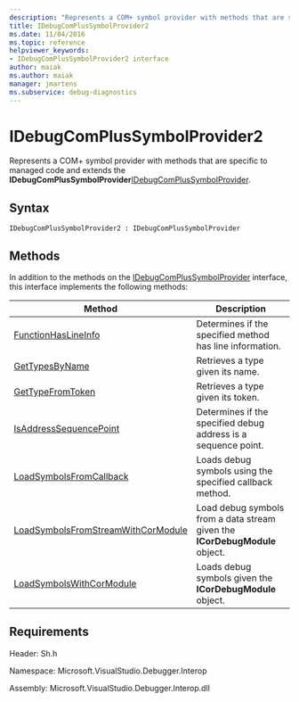 ```yaml
---
description: "Represents a COM+ symbol provider with methods that are specific to managed code and extends the IDebugComPlusSymbolProvider."
title: IDebugComPlusSymbolProvider2
ms.date: 11/04/2016
ms.topic: reference
helpviewer_keywords:
- IDebugComPlusSymbolProvider2 interface
author: maiak
ms.author: maiak
manager: jmartens
ms.subservice: debug-diagnostics
---
```

# IDebugComPlusSymbolProvider2

Represents a COM+ symbol provider with methods that are specific to managed code and extends the **IDebugComPlusSymbolProvider**[IDebugComPlusSymbolProvider](../../../extensibility/debugger/reference/idebugcomplussymbolprovider.md).

## Syntax

```
IDebugComPlusSymbolProvider2 : IDebugComPlusSymbolProvider
```

## Methods
 In addition to the methods on the [IDebugComPlusSymbolProvider](../../../extensibility/debugger/reference/idebugcomplussymbolprovider.md) interface, this interface implements the following methods:

|Method|Description|
|------------|-----------------|
|[FunctionHasLineInfo](../../../extensibility/debugger/reference/idebugcomplussymbolprovider2-functionhaslineinfo.md)|Determines if the specified method has line information.|
|[GetTypesByName](../../../extensibility/debugger/reference/idebugcomplussymbolprovider2-gettypesbyname.md)|Retrieves a type given its name.|
|[GetTypeFromToken](../../../extensibility/debugger/reference/idebugcomplussymbolprovider2-gettypefromtoken.md)|Retrieves a type given its token.|
|[IsAddressSequencePoint](../../../extensibility/debugger/reference/idebugcomplussymbolprovider2-isaddresssequencepoint.md)|Determines if the specified debug address is a sequence point.|
|[LoadSymbolsFromCallback](../../../extensibility/debugger/reference/idebugcomplussymbolprovider2-loadsymbolsfromcallback.md)|Loads debug symbols using the specified callback method.|
|[LoadSymbolsFromStreamWithCorModule](../../../extensibility/debugger/reference/idebugcomplussymbolprovider2-loadsymbolsfromstreamwithcormodule.md)|Load debug symbols from a data stream given the **ICorDebugModule** object.|
|[LoadSymbolsWithCorModule](../../../extensibility/debugger/reference/idebugcomplussymbolprovider2-loadsymbolswithcormodule.md)|Loads debug symbols given the **ICorDebugModule** object.|

## Requirements
 Header: Sh.h

 Namespace: Microsoft.VisualStudio.Debugger.Interop

 Assembly: Microsoft.VisualStudio.Debugger.Interop.dll
